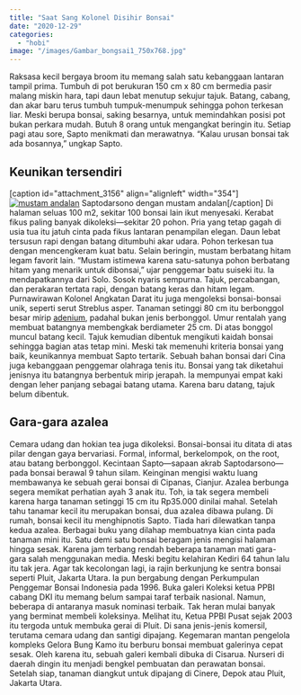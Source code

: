 ```yaml
---
title: "Saat Sang Kolonel Disihir Bonsai"
date: "2020-12-29"
categories: 
  - "hobi"
image: "/images/Gambar_bongsai1_750x768.jpg"
---
```


Raksasa kecil bergaya broom itu memang salah satu kebanggaan lantaran tampil prima. Tumbuh di pot berukuran 150 cm x 80 cm bermedia pasir malang miskin hara, tapi daun lebat menutup sekujur tajuk. Batang, cabang, dan akar baru terus tumbuh tumpuk-menumpuk sehingga pohon terkesan liar. Meski berupa bonsai, saking besarnya, untuk memindahkan posisi pot bukan perkara mudah. Butuh 8 orang untuk mengangkat beringin itu. Setiap pagi atau sore, Sapto menikmati dan merawatnya. “Kalau urusan bonsai tak ada bosannya,” ungkap Sapto.

## Keunikan tersendiri

\[caption id="attachment\_3156" align="alignleft" width="354"\][![mustam andalan](/images/Gambar_bongsai_774x768.jpg)](http://localhost/mitra/wp-content/uploads/2020/12/Gambar_bongsai_774x768.jpg) Saptodarsono dengan mustam andalan\[/caption\] Di halaman seluas 100 m2, sekitar 100 bonsai lain ikut menyesaki. Kerabat fikus paling banyak dikoleksi—sekitar 20 pohon. Pria yang tetap gagah di usia tua itu jatuh cinta pada fikus lantaran penampilan elegan. Daun lebat tersusun rapi dengan batang ditumbuhi akar udara. Pohon terkesan tua dengan mencengkeram kuat batu. Selain beringin, mustam berbatang hitam legam favorit lain. “Mustam istimewa karena satu-satunya pohon berbatang hitam yang menarik untuk dibonsai,” ujar penggemar batu suiseki itu. Ia mendapatkannya dari Solo. Sosok nyaris sempurna. Tajuk, percabangan, dan perakaran tertata rapi, dengan batang keras dan hitam legam. Purnawirawan Kolonel Angkatan Darat itu juga mengoleksi bonsai-bonsai unik, seperti serut Streblus asper. Tanaman setinggi 80 cm itu berbonggol besar mirip [adenium](http://localhost/mitra/topik/adenium "adenium"), padahal bukan jenis berbonggol. Umur rentalah yang membuat batangnya membengkak berdiameter 25 cm. Di atas bonggol muncul batang kecil. Tajuk kemudian dibentuk mengikuti kaidah bonsai sehingga bagian atas tetap mini. Meski tak memenuhi kriteria bonsai yang baik, keunikannya membuat Sapto tertarik. Sebuah bahan bonsai dari Cina juga kebanggaan penggemar olahraga tenis itu. Bonsai yang tak diketahui jenisnya itu batangnya berbentuk mirip jerapah. Ia mempunyai empat kaki dengan leher panjang sebagai batang utama. Karena baru datang, tajuk belum dibentuk.

## Gara-gara azalea

Cemara udang dan hokian tea juga dikoleksi. Bonsai-bonsai itu ditata di atas pilar dengan gaya bervariasi. Formal, informal, berkelompok, on the root, atau batang berbonggol. Kecintaan Sapto—sapaan akrab Saptodarsono—pada bonsai berawal 9 tahun silam. Keinginan mengisi waktu luang membawanya ke sebuah gerai bonsai di Cipanas, Cianjur. Azalea berbunga segera memikat perhatian ayah 3 anak itu. Toh, ia tak segera membeli karena harga tanaman setinggi 15 cm itu Rp35.000 dinilai mahal. Setelah tahu tanamar kecil itu merupakan bonsai, dua azalea dibawa pulang. Di rumah, bonsai kecil itu menghipnotis Sapto. Tiada hari dilewatkan tanpa kedua azalea. Berbagai buku yang dilahap membuatnya kian cinta pada tanaman mini itu. Satu demi satu bonsai beragam jenis mengisi halaman hingga sesak. Karena jam terbang rendah beberapa tanaman mati gara-gara salah menggunakan media. Meski begitu kelahiran Kediri 64 tahun lalu itu tak jera. Agar tak kecolongan lagi, ia rajin berkunjung ke sentra bonsai seperti Pluit, Jakarta Utara. Ia pun bergabung dengan Perkumpulan Penggemar Bonsai Indonesia pada 1996. Buka galeri Koleksi ketua PPBI cabang DKI itu memang belum sampai taraf terbaik nasional. Namun, beberapa di antaranya masuk nominasi terbaik. Tak heran mulai banyak yang berminat membeli koleksinya. Melihat itu, Ketua PPBI Pusat sejak 2003 itu tergoda untuk membuka gerai di Pluit. Di sana jenis-jenis komersil, terutama cemara udang dan santigi dipajang. Kegemaran mantan pengelola kompleks Gelora Bung Kamo itu berburu bonsai membuat galerinya cepat sesak. Oleh karena itu, sebuah galeri kembali dibuka di Cisarua. Nurseri di daerah dingin itu menjadi bengkel pembuatan dan perawatan bonsai. Setelah siap, tanaman diangkut untuk dipajang di Cinere, Depok atau Pluit, Jakarta Utara.
